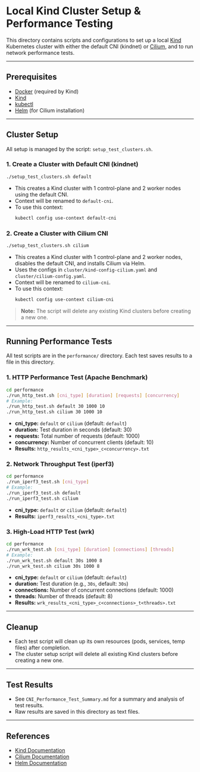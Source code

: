 # Local Kind Cluster Setup & Performance Testing

This directory contains scripts and configurations to set up a local [Kind](https://kind.sigs.k8s.io/) Kubernetes cluster with either the default CNI (kindnet) or [Cilium](https://cilium.io/), and to run network performance tests.

---

## Prerequisites
- [Docker](https://docs.docker.com/get-docker/) (required by Kind)
- [Kind](https://kind.sigs.k8s.io/docs/user/quick-start/)
- [kubectl](https://kubernetes.io/docs/tasks/tools/)
- [Helm](https://helm.sh/) (for Cilium installation)

---

## Cluster Setup

All setup is managed by the script: `setup_test_clusters.sh`.

### 1. Create a Cluster with Default CNI (kindnet)
```bash
./setup_test_clusters.sh default
```
- This creates a Kind cluster with 1 control-plane and 2 worker nodes using the default CNI.
- Context will be renamed to `default-cni`.
- To use this context:
  ```bash
  kubectl config use-context default-cni
  ```

### 2. Create a Cluster with Cilium CNI
```bash
./setup_test_clusters.sh cilium
```
- This creates a Kind cluster with 1 control-plane and 2 worker nodes, disables the default CNI, and installs Cilium via Helm.
- Uses the configs in `cluster/kind-config-cilium.yaml` and `cluster/cilium-config.yaml`.
- Context will be renamed to `cilium-cni`.
- To use this context:
  ```bash
  kubectl config use-context cilium-cni
  ```

> **Note:** The script will delete any existing Kind clusters before creating a new one.

---

## Running Performance Tests

All test scripts are in the `performance/` directory. Each test saves results to a file in this directory.

### 1. HTTP Performance Test (Apache Benchmark)
```bash
cd performance
./run_http_test.sh [cni_type] [duration] [requests] [concurrency]
# Example:
./run_http_test.sh default 30 1000 10
./run_http_test.sh cilium 30 1000 10
```
- **cni_type:** `default` or `cilium` (default: `default`)
- **duration:** Test duration in seconds (default: 30)
- **requests:** Total number of requests (default: 1000)
- **concurrency:** Number of concurrent clients (default: 10)
- **Results:** `http_results_<cni_type>_c<concurrency>.txt`

### 2. Network Throughput Test (iperf3)
```bash
cd performance
./run_iperf3_test.sh [cni_type]
# Example:
./run_iperf3_test.sh default
./run_iperf3_test.sh cilium
```
- **cni_type:** `default` or `cilium` (default: `default`)
- **Results:** `iperf3_results_<cni_type>.txt`

### 3. High-Load HTTP Test (wrk)
```bash
cd performance
./run_wrk_test.sh [cni_type] [duration] [connections] [threads]
# Example:
./run_wrk_test.sh default 30s 1000 8
./run_wrk_test.sh cilium 30s 1000 8
```
- **cni_type:** `default` or `cilium` (default: `default`)
- **duration:** Test duration (e.g., `30s`, default: `30s`)
- **connections:** Number of concurrent connections (default: 1000)
- **threads:** Number of threads (default: 8)
- **Results:** `wrk_results_<cni_type>_c<connections>_t<threads>.txt`

---

## Cleanup
- Each test script will clean up its own resources (pods, services, temp files) after completion.
- The cluster setup script will delete all existing Kind clusters before creating a new one.

---

## Test Results
- See `CNI_Performance_Test_Summary.md` for a summary and analysis of test results.
- Raw results are saved in this directory as text files.

---

## References
- [Kind Documentation](https://kind.sigs.k8s.io/docs/)
- [Cilium Documentation](https://docs.cilium.io/en/stable/)
- [Helm Documentation](https://helm.sh/docs/) 